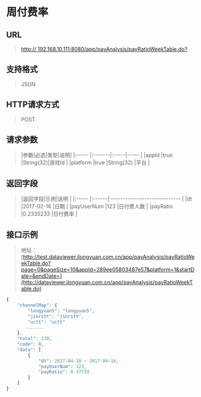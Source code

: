 # 周付费率

## URL
> [http:// 192.168.10.111:8080/app/payAnalysis/payRatioWeekTable.do?](http://dataviewer.ilongyuan.com.cn/app/payAnalysis/payRatioWeekTable.do)

## 支持格式
> JSON

## HTTP请求方式
> POST

## 请求参数
> |参数|必选|类型|说明|
|:-----  |:-------|:-----|-----                               |
|appId    |true    |String(32)|游戏Id                          |
|platform    |true    |String(32)   |平台 |

## 返回字段
> |返回字段|示例|说明                              |
|:-----   |:------|:-----------------------------   |
|dt   |2017-02-16    |日期  |
|payUserNum |123 |日付费人数                         |
|payRatio |0.2335233 |日付费率                             |

## 接口示例
> 地址：[http://test.dataviewer.ilongyuan.com.cn/app/payAnalysis/payRatioWeekTable.do?page=0&pageSize=10&appId=289ee05803487e57&platform=1&startDate=&endDate=](http://dataviewer.ilongyuan.com.cn/app/payAnalysis/payRatioWeekTable.do)
``` javascript
{
    "channelMap": {
        "longyuan5": "longyuan5",
        "jinritt": "jinritt",
        "uctt": "uctt"
       .......
    },
    "total": 130,
    "code": 0,
    "data": [
        {
            "dt": 2017-04-10 ~ 2017-04-16,
            "payUserNum": 123,
            "payRatio": 0.37733
        }
    ]
}
```
